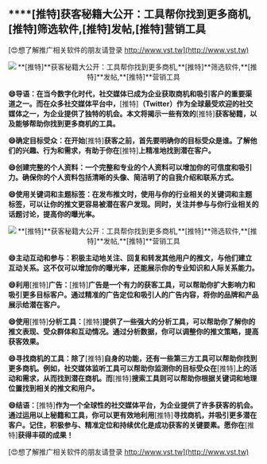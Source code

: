 ## ****[推特]**获客秘籍大公开：工具帮你找到更多商机,**[推特]**筛选软件,**[推特]**发帖,**[推特]**营销工具**

[😍想了解推广相关软件的朋友请登录 http://www.vst.tw](http://www.vst.tw)

 <center><img src="https://vst.tw/MP4/tuiguang/png/5.png" alt="**[推特]**获客秘籍大公开：工具帮你找到更多商机,**[推特]**筛选软件,**[推特]**发帖,**[推特]**营销工具"></center>

**😄导语：在当今数字化时代，社交媒体已成为企业获取商机和吸引客户的重要渠道之一。而在众多社交媒体平台中，**[推特]**（Twitter）作为全球最受欢迎的社交媒体之一，为企业提供了独特的机会。本文将揭示一些有效的**[推特]**获客秘籍，以及能够帮助你找到更多商机的工具。**

**😄确定目标受众：在开始**[推特]**获客之前，首先要明确你的目标受众是谁。了解他们的兴趣、行为和需求，有助于你在**[推特]**上精准地找到潜在客户。**

**😄创建完整的个人资料：一个完整和专业的个人资料可以增加你的可信度和吸引力。确保你的个人资料包括清晰的头像、简洁明了的自我介绍和联系方式。**

**😄使用关键词和主题标签：在发布推文时，使用与你的行业相关的关键词和主题标签，可以让你的推文更容易被潜在客户发现。同时，关注并参与与你行业相关的话题讨论，提高你的曝光率。**

 <center><img src="https://vst.tw/MP4/tuiguang/png/8.png" alt="**[推特]**获客秘籍大公开：工具帮你找到更多商机,**[推特]**筛选软件,**[推特]**发帖,**[推特]**营销工具"></center>

**😄主动互动和参与：积极主动地关注、回复和转发其他用户的推文，与他们建立互动关系。这不仅可以增加你的曝光率，还能展示你的专业知识和人际关系能力。**

**😄利用**[推特]**广告：**[推特]**广告是一个有力的获客工具，可以帮助你扩大影响力和吸引更多目标客户。通过精准的广告定位和吸引人的广告内容，将你的品牌和产品展示给潜在客户。**

**😄使用**[推特]**分析工具：**[推特]**提供了一些强大的分析工具，可以帮助你了解你的推文表现、受众群体和互动情况。通过分析数据，你可以调整你的推文策略，提高获客效果。**

**😄寻找商机的工具：除了**[推特]**自身的功能，还有一些第三方工具可以帮助你找到更多商机。例如，社交媒体监听工具可以帮助你监测你的目标受众在**[推特]**上的活动和需求，从而找到潜在商机。而**[推特]**搜索工具则可以帮助你根据关键词和地理位置找到相关的推文和用户。**

**😄结语：**[推特]**作为一个全球性的社交媒体平台，为企业提供了许多获客的机会。通过运用以上秘籍和工具，你可以更有效地利用**[推特]**寻找商机，并吸引更多潜在客户。记住，积极参与、精准定位和持续优化是成功获客的关键要素。愿你在**[推特]**获得丰硕的成果！**

[😍想了解推广相关软件的朋友请登录 http://www.vst.tw](http://www.vst.tw)



